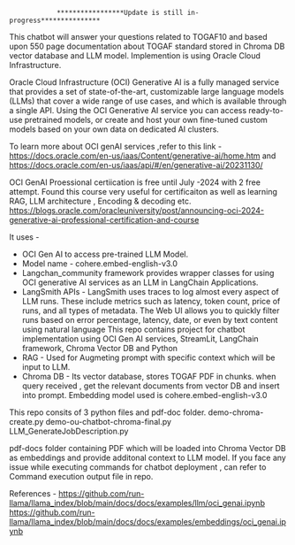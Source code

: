                 *****************Update is still in-progress***************
This chatbot will answer your questions related to TOGAF10 and based upon 550 page documentation about TOGAF standard stored in Chroma DB vector database and LLM model. Implemention is using Oracle Cloud Infrastructure.

Oracle Cloud Infrastructure (OCI) Generative AI is a fully managed service that provides a set of state-of-the-art, customizable large language models (LLMs) that cover a wide range of use cases, and which is available through a single API. Using the OCI Generative AI service you can access ready-to-use pretrained models, or create and host your own fine-tuned custom models based on your own data on dedicated AI clusters.

To learn more about OCI genAI services ,refer to this link - https://docs.oracle.com/en-us/iaas/Content/generative-ai/home.htm and https://docs.oracle.com/en-us/iaas/api/#/en/generative-ai/20231130/

OCI GenAI Proessional certiication is free until July -2024 with 2 free attempt.
Found this course very useful for certificaiton as well as learning RAG, LLM architecture , Encoding & decoding etc. 
https://blogs.oracle.com/oracleuniversity/post/announcing-oci-2024-generative-ai-professional-certification-and-course

It uses -
- OCI Gen AI to access pre-trained LLM Model.
- Model name - cohere.embed-english-v3.0
- Langchan_community framework provides wrapper classes for  using OCI generative AI services as an LLM in LangChain Applications.
- LangSmith APIs - LangSmith uses traces to log almost every aspect of LLM runs. These include metrics such as latency, token count, price of runs, and all types of metadata. The Web 
                   UI allows you to quickly filter runs based on error percentage, latency, date, or even by text content using natural language
                   This repo contains project for chatbot implementation using OCI Gen AI services, StreamLit, LangChain framework, Chroma Vector DB and Python
- RAG - Used for Augmeting prompt with specific context which will be input to LLM.
- Chroma DB - Its vector database, stores TOGAF PDF in chunks. when query received , get the relevant documents from vector DB and insert into prompt. Embedding model used is 
  cohere.embed-english-v3.0
  
This repo consits of 3 python files and pdf-doc folder. 
demo-chroma-create.py
demo-ou-chatbot-chroma-final.py
LLM_GenerateJobDescription.py

pdf-docs folder containing PDF which will be loaded into Chroma Vector DB as embeddings and provide additonal context to LLM model.
If you face any issue while executing commands for chatbot deployment , can refer to Command execution output file in repo.


References -
https://github.com/run-llama/llama_index/blob/main/docs/docs/examples/llm/oci_genai.ipynb
https://github.com/run-llama/llama_index/blob/main/docs/docs/examples/embeddings/oci_genai.ipynb
